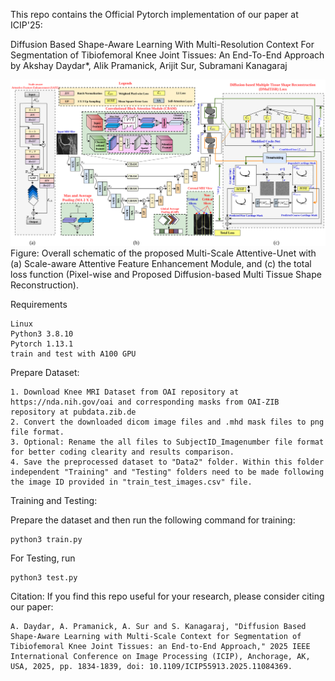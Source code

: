 This repo contains the Official Pytorch implementation of our paper at ICIP'25:

Diffusion Based Shape-Aware Learning With Multi-Resolution Context For Segmentation of Tibiofemoral Knee Joint Tissues: An End-To-End Approach
by Akshay Daydar*, Alik Pramanick, Arijit Sur, Subramani Kanagaraj

![MiSA-Unet Architecture](./MiSA_Unet.png) Figure: Overall schematic of the proposed Multi-Scale Attentive-Unet with (a) Scale-aware Attentive Feature Enhancement
Module, and (c) the total loss function (Pixel-wise and Proposed Diffusion-based Multi Tissue Shape Reconstruction).

Requirements

    Linux
    Python3 3.8.10
    Pytorch 1.13.1
    train and test with A100 GPU

Prepare Dataset:

    1. Download Knee MRI Dataset from OAI repository at https://nda.nih.gov/oai and corresponding masks from OAI-ZIB repository at pubdata.zib.de
    2. Convert the downloaded dicom image files and .mhd mask files to png file format.
    3. Optional: Rename the all files to SubjectID_Imagenumber file format for better coding clearity and results comparison.
    4. Save the preprocessed dataset to "Data2" folder. Within this folder independent "Training" and "Testing" folders need to be made following the image ID provided in "train_test_images.csv" file. 

Training and Testing:

Prepare the dataset and then run the following command for training:

    python3 train.py

For Testing, run

    python3 test.py

Citation:
 If you find this repo useful for your research, please consider citing our paper:

    A. Daydar, A. Pramanick, A. Sur and S. Kanagaraj, "Diffusion Based Shape-Aware Learning with Multi-Scale Context for Segmentation of Tibiofemoral Knee Joint Tissues: an End-to-End Approach," 2025 IEEE International Conference on Image Processing (ICIP), Anchorage, AK, USA, 2025, pp. 1834-1839, doi: 10.1109/ICIP55913.2025.11084369.
